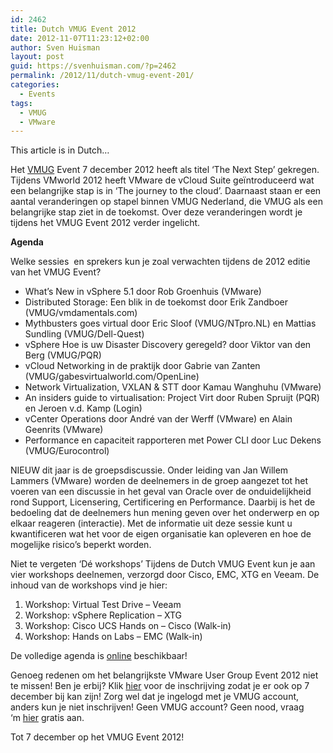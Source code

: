 ```yaml
---
id: 2462
title: Dutch VMUG Event 2012
date: 2012-11-07T11:23:12+02:00
author: Sven Huisman
layout: post
guid: https://svenhuisman.com/?p=2462
permalink: /2012/11/dutch-vmug-event-201/
categories:
  - Events
tags:
  - VMUG
  - VMware
---
```

This article is in Dutch…

Het <a href="http://www.vmug.nl/" target="_blank">VMUG</a> Event 7 december 2012 heeft als titel ‘The Next Step’ gekregen. Tijdens VMworld 2012 heeft VMware de vCloud Suite geïntroduceerd wat een belangrijke stap is in ‘The journey to the cloud’. Daarnaast staan er een aantal veranderingen op stapel binnen VMUG Nederland, die VMUG als een belangrijke stap ziet in de toekomst. Over deze veranderingen wordt je tijdens het VMUG Event 2012 verder ingelicht.

**Agenda**

Welke sessies  en sprekers kun je zoal verwachten tijdens de 2012 editie van het VMUG Event?

  * What’s New in vSphere 5.1 door Rob Groenhuis (VMware)
  * Distributed Storage: Een blik in de toekomst door Erik Zandboer (VMUG/vmdamentals.com)
  * Mythbusters goes virtual door Eric Sloof (VMUG/NTpro.NL) en Mattias Sundling (VMUG/Dell-Quest)
  * vSphere Hoe is uw Disaster Discovery geregeld? door Viktor van den Berg (VMUG/PQR)
  * vCloud Networking in de praktijk door Gabrie van Zanten (VMUG/gabesvirtualworld.com/OpenLine)
  * Network Virtualization, VXLAN & STT door Kamau Wanghuhu (VMware)
  * An insiders guide to virtualisation: Project Virt door Ruben Spruijt (PQR) en Jeroen v.d. Kamp (Login)
  * vCenter Operations door André van der Werff (VMware) en Alain Geenrits (VMware)
  * Performance en capaciteit rapporteren met Power CLI door Luc Dekens (VMUG/Eurocontrol)<br class="Apple-interchange-newline" /><!--more-->

NIEUW dit jaar is de groepsdiscussie. Onder leiding van Jan Willem Lammers (VMware) worden de deelnemers in de groep aangezet tot het voeren van een discussie in het geval van Oracle over de onduidelijkheid rond Support, Licensering, Certificering en Performance. Daarbij is het de bedoeling dat de deelnemers hun mening geven over het onderwerp en op elkaar reageren (interactie). Met de informatie uit deze sessie kunt u kwantificeren wat het voor de eigen organisatie kan opleveren en hoe de mogelijke risico’s beperkt worden.

Niet te vergeten ‘Dé workshops’ Tijdens de Dutch VMUG Event kun je aan vier workshops deelnemen, verzorgd door Cisco, EMC, XTG en Veeam. De inhoud van de workshops vind je hier:

  1. Workshop: Virtual Test Drive – Veeam
  2. Workshop: vSphere Replication – XTG
  3. Workshop: Cisco UCS Hands on – Cisco (Walk-in)
  4. Workshop: Hands on Labs – EMC (Walk-in)

De volledige agenda is <a href="http://www.vmug.nl/cms/index.php?option=com_content&view=category&layout=blog&id=106&Itemid=112" target="_blank">online</a> beschikbaar!

Genoeg redenen om het belangrijkste VMware User Group Event 2012 niet te missen! Ben je erbij? Klik <a href="http://vmug.nl/cms/index.php?option=com_content&view=category&layout=blog&id=107&Itemid=117" target="_blank">hier</a> voor de inschrijving zodat je er ook op 7 december bij kan zijn! Zorg wel dat je ingelogd met je VMUG account, anders kun je niet inschrijven! Geen VMUG account? Geen nood, vraag ‘m <a href="http://vmug.nl/phpbb/ucp.php?mode=register" target="_blank">hier</a> gratis aan.

Tot 7 december op het VMUG Event 2012!